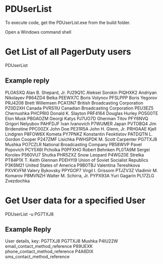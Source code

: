 # PDUserList

To execute code, get the PDUserList.exe from the build folder.

Open a Windows command shell

# Get List of all PagerDuty users

PDUserList

## Example reply

PLOASXQ Alan B. Shepard, Jr.
PJ29Q1C Aleksei Sorokin
PIQHXK2 Andriyan Nikolayev
P864ZD4 Belka
PEEWX7C Boris Volynov
PFSLPPP Boris Yegorov
PRJ4208 Brett Willemsen
PCA13N7 British Broadcasting Corporation
PZ0D2XH Canada
PVRS1IU Canadian Broadcasting Corporation
PEU3EZ5 Chernushka
PHCPRI0 Donald K. Slayton
PRF4164 Douglas Hurley
PO5G0TE Elon Musk
PBGAOZM Georgi Katys
PJ7UO7D Gherman Titov
PFY6NVQ Grigori Nelyubov
PAHFDJF Ivan Ivanovich
P7WUMER Japan
PVTOBQ4 Jim Bridenstine
PPC00ZX John Doe
PE31R5A John H. Glenn, Jr.
PRH0AAE Kjell Lindgren
P8FOW6X Kometa
PY7PNKZ Konstantin Feoktistov
PATDQTN L. Gordon Cooper
P247ZMF Lisichka
PWHSPDK M. Scott Carpenter
PG7TXJ8 Mushka
PO7CZLR National Broadcasting Company
PB58WVP Pavel Popovich
PCY5X6I Pcholka
P0PFXHO Robert Behnken
PL0TA9M Sergei Korolev
P560VU7 Shutka
PHR5ZXZ Snow Leopard
P4WGZ0E Strelka
PT84P1X T. Keith Glennan
PDEHYI9 Union of Soviet Socialist Republics
P3K6M21 United States of America
P9B0TBJ Valentina Tereshkova
PXVKVFM Valery Bykovsky
PPYGOP7 Virgil I. Grissom
PTJZV3Z Vladimir M. Komarov
P8MVNZH Walter M. Schirra, Jr.
PYPX93A Yuri Gagarin
PL17ZLG Zvezdochka

# Get User data for a specified User

PDUserList -u PG7TXJ8

## Example Reply

User details, key: PG7TXJ8
PG7TXJ8 Mushka
P4IU22W email_contact_method_reference
P89UEXK phone_contact_method_reference
P4A6DIX sms_contact_method_reference
